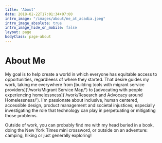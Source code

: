 ```yaml
---
title: 'About'
date: 2018-02-22T17:01:34+07:00
intro_image: "/images/about/me_at_acadia.jpeg"
intro_image_absolute: true
intro_image_hide_on_mobile: false
layout: page
bodyClass: page-about
---
```


# About Me 

My goal is to help create a world in which everyone has equitable access to opportunities, regardleess of where they started. That desire guides my work, taking me everywhere from [building tools with migrant service providers]('/work/Migrant Service Map/') to [advocating with people experiencing homelessness]('/work/Research and Advocacy around Homelessness/'). I'm passionate about inclusive, human centered, accessible design, product management and societal injustices; especially investigating the role that technology can play in perpetuating or mitigating those problems. 

Outside of work, you can probably find me with my head buried in a book, doing the New York Times mini crossword, or outside on an adventure: camping, hiking or just generally exploring! 
